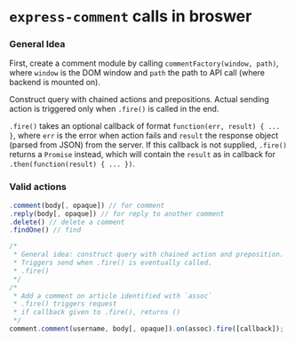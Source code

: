 # `express-comment` calls in broswer

### General Idea
First, create a comment module by calling `commentFactory(window, path)`, where `window` is the DOM window and `path` the path to API call (where backend is mounted on). 

Construct query with chained actions and prepositions. Actual sending action is triggered only when `.fire()` is called in the end.  

`.fire()` takes an optional callback of format `function(err, result) { ... }`, where `err` is the error when action fails and `result` the response object (parsed from JSON) from the server. If this callback is not supplied, `.fire()` returns a `Promise` instead, which will contain the `result` as in callback for `.then(function(result) { ... })`.  

### Valid actions
```javascript
.comment(body[, opaque]) // for comment 
.reply(body[, opaque]) // for reply to another comment
.delete() // delete a comment
.findOne() // find
```

```javascript
/*
 * General idea: construct query with chained action and preposition.
 * Triggers send when .fire() is eventually called.
 * .fire()
 */
/*
 * Add a comment on article identified with `assoc`
 * .fire() triggers request
 * if callback given to .fire(), returns ()
 */
comment.comment(username, body[, opaque]).on(assoc).fire([callback]);
```
